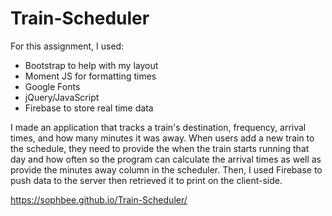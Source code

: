 # Train-Scheduler

For this assignment, I used:
- Bootstrap to help with my layout
- Moment JS for formatting times
- Google Fonts
- jQuery/JavaScript
- Firebase to store real time data

I made an application that tracks a train's destination, frequency, arrival times, and how many minutes it was away. When users add a new train to the schedule, they need to provide the when the train starts running that day and how often so the program can calculate the arrival times as well as provide the minutes away column in the scheduler. Then, I used Firebase to push data to the server then retrieved it to print on the client-side.  

https://sophbee.github.io/Train-Scheduler/
